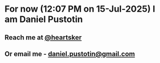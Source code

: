 # For now (12:07 PM on 15-Jul-2025) I am Daniel Pustotin
## Reach me at [@heartsker](https://t.me/heartsker)
## Or email me - daniel.pustotin@gmail.com
